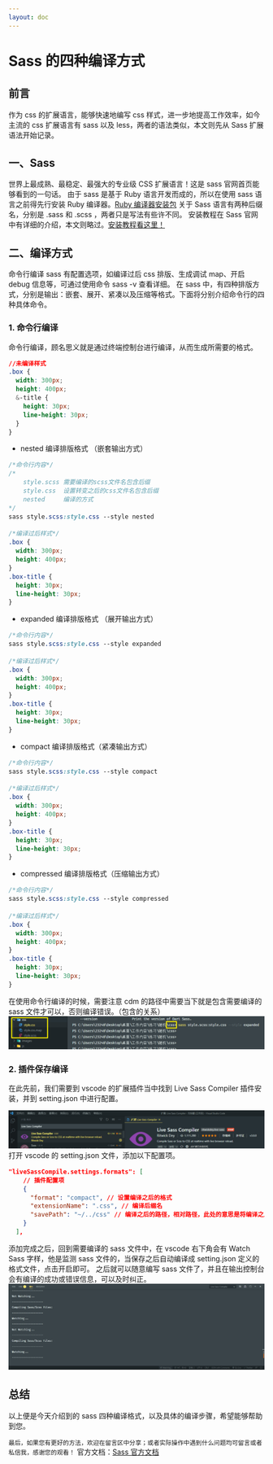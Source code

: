 ```yaml
---
layout: doc
---
```


# Sass 的四种编译方式

## 前言

作为 css 的扩展语言，能够快速地编写 css 样式，进一步地提高工作效率，如今主流的 css 扩展语言有 sass 以及 less，两者的语法类似，本文则先从 Sass 扩展语法开始记录。

## 一、Sass

世界上最成熟、最稳定、最强大的专业级 CSS 扩展语言！这是 sass 官网首页能够看到的一句话。
由于 sass 是基于 Ruby 语言开发而成的，所以在使用 sass 语言之前得先行安装 Ruby 编译器。[Ruby 编译器安装包](https://download.csdn.net/download/weixin_44808483/15384259)
关于 Sass 语言有两种后缀名，分别是 .sass 和 .scss ，两者只是写法有些许不同。
安装教程在 Sass 官网中有详细的介绍，本文则略过。[安装教程看这里！](https://www.sass.hk/install/)

## 二、编译方式

命令行编译 sass 有配置选项，如编译过后 css 排版、生成调试 map、开启 debug 信息等，可通过使用命令 sass -v 查看详细。
在 sass 中，有四种排版方式，分别是输出：嵌套、展开、紧凑以及压缩等格式。下面将分别介绍命令行的四种具体命令。

### 1. 命令行编译

命令行编译，顾名思义就是通过终端控制台进行编译，从而生成所需要的格式。

```css
//未编译样式
.box {
  width: 300px;
  height: 400px;
  &-title {
    height: 30px;
    line-height: 30px;
  }
}
```

- nested 编译排版格式 （嵌套输出方式）

```css
/*命令行内容*/
/*
	style.scss 需要编译的scss文件名包含后缀
	style.css  设置转变之后的css文件名包含后缀
	nested     编译的方式
*/
sass style.scss:style.css --style nested

/*编译过后样式*/
.box {
  width: 300px;
  height: 400px;
}
.box-title {
  height: 30px;
  line-height: 30px;
}
```

- expanded 编译排版格式 （展开输出方式）

```css
/*命令行内容*/
sass style.scss:style.css --style expanded

/*编译过后样式*/
.box {
  width: 300px;
  height: 400px;
}
.box-title {
  height: 30px;
  line-height: 30px;
}
```

- compact 编译排版格式（紧凑输出方式）

```css
/*命令行内容*/
sass style.scss:style.css --style compact

/*编译过后样式*/
.box {
  width: 300px;
  height: 400px;
}
.box-title {
  height: 30px;
  line-height: 30px;
}
```

- compressed 编译排版格式（压缩输出方式）

```css
/*命令行内容*/
sass style.scss:style.css --style compressed

/*编译过后样式*/
.box {
  width: 300px;
  height: 400px;
}
.box-title {
  height: 30px;
  line-height: 30px;
}
```

在使用命令行编译的时候，需要注意 cdm 的路径中需要当下就是包含需要编译的 sass 文件才可以，否则编译错误。（包含的关系）
![在这里插入图片描述](../public/images-blog/css/20210221124743437.png#pic_center)

### 2. 插件保存编译

在此先前，我们需要到 vscode 的扩展插件当中找到 Live Sass Compiler 插件安装，并到 setting.json 中进行配置。

![在这里插入图片描述](../public/images-blog/css/20210221110642436.png#pic_center)
打开 vscode 的 setting.json 文件，添加以下配置项。

```json
"liveSassCompile.settings.formats": [
	// 插件配置项
    {
      "format": "compact", // 设置编译之后的格式
      "extensionName": ".css", // 编译后缀名
      "savePath": "~/../css" // 编译之后的路径，相对路径，此处的意思是将编译之后的文件保存在当前项目的css文件下（没有css文件夹将自动创建）
    }
  ],
```

添加完成之后，回到需要编译的 sass 文件中，在 vscode 右下角会有 Watch Sass 字样，他是监测 sass 文件的，当保存之后自动编译成 setting.json 定义的格式文件，点击开启即可。
之后就可以随意编写 sass 文件了，并且在输出控制台会有编译的成功或错误信息，可以及时纠正。
![在这里插入图片描述](../public/images-blog/css/20210221130050853.png?)

## 总结

以上便是今天介绍到的 sass 四种编译格式，以及具体的编译步骤，希望能够帮助到您。

`最后，如果您有更好的方法，欢迎在留言区中分享；或者实际操作中遇到什么问题均可留言或者私信我，感谢您的观看！`
官方文档：[Sass 官方文档](https://www.sass.hk/)
